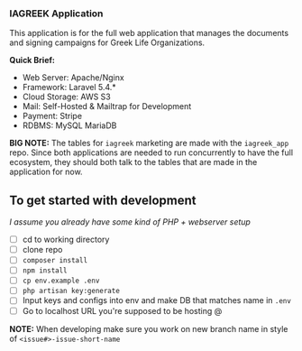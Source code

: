 ### IAGREEK Application

This application is for the full web application that manages the documents and signing campaigns for Greek Life Organizations.

**Quick Brief:**
 - Web Server: Apache/Nginx
 - Framework: Laravel 5.4.*
 - Cloud Storage: AWS S3
 - Mail: Self-Hosted & Mailtrap for Development
 - Payment: Stripe
 - RDBMS: MySQL MariaDB

**BIG NOTE:**
The tables for `iagreek` marketing are made with the `iagreek_app` repo. Since both applications are needed to run concurrently to have the full ecosystem, they should both talk to the tables that are made in the application for now.


## To get started with development
_I assume you already have some kind of PHP + webserver setup_
- [ ] cd to working directory
- [ ] clone repo
- [ ] `composer install`
- [ ] `npm install`
- [ ] `cp env.example .env`
- [ ] `php artisan key:generate`
- [ ] Input keys and configs into env and make DB that matches name in `.env`
- [ ] Go to localhost URL you're supposed to be hosting @

**NOTE:** When developing make sure you work on new branch name in style of `<issue#>-issue-short-name`
